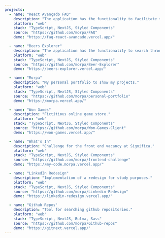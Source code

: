 ```yaml
---
projects:
  - name: "React Avançado FAQ"
    description: "The application has the functionality to facilitate the search for the most frequently asked questions in the Advanced React course."
    platform: "web"
    stack: "TypeScript, NextJS, Styled Components"
    source: "https://github.com/morpa/FAQ"
    demo: "https://faq-react-avancado.vercel.app/"

  - name: "Beers Explorer"
    description: "The application has the functionality to search through an external api, information about beers."
    platform: "web"
    stack: "TypeScript, NextJS, Styled Components"
    source: "https://github.com/morpa/Beer-Explorer"
    demo: "https://beers-explorer.vercel.app/"

  - name: "Morpa"
    description: "My personal portfolio to show my projects."
    platform: "web"
    stack: "TypeScript, NextJS, Styled Components"
    source: "https://github.com/morpa/personal-portfolio"
    demo: "https://morpa.vercel.app/"

  - name: "Won Games"
    description: "Fictitious online game store."
    platform: "web"
    stack: "TypeScript, NextJS, Styled Components"
    source: "https://github.com/morpa/Won-Games-Client"
    demo: "https://won-games.vercel.app/"

  - name: "What's In"
    description: "Challenge for the front end vacancy at Significa."
    platform: "web"
    stack: "TypeScript, NextJS, Styled Components"
    source: "https://github.com/morpa/frontend-challenge"
    demo: "https://my-code.morpa.vercel.app/"

  - name: "LinkedIn Redesign"
    description: "Implementation of a redesign for study purposes."
    platform: "web"
    stack: "TypeScript, NextJS, Styled Components"
    source: "https://github.com/morpa/Linkedin-Redesign"
    demo: "https://linkedin-redesign.vercel.app/"

  - name: "Github Repos"
    description: "Tool for searching github repositories."
    platform: "web"
    stack: "TypeScript, NextJS, Bulma, Sass"
    source: "https://github.com/morpa/Github-repos"
    demo: "https://gitnext.vercel.app/"
---
```

